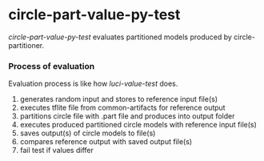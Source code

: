 # circle-part-value-py-test

_circle-part-value-py-test_ evaluates partitioned models produced by circle-partitioner.

### Process of evaluation

Evaluation process is like how _luci-value-test_ does.

1) generates random input and stores to reference input file(s)
2) executes tflite file from common-artifacts for reference output
3) partitions circle file with .part file and produces into output folder
4) executes produced partitioned circle models with reference input file(s)
5) saves output(s) of circle models to file(s)
6) compares reference output with saved output file(s)
7) fail test if values differ

